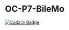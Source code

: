 # OC-P7-BileMo
[![Codacy Badge](https://api.codacy.com/project/badge/Grade/0c68c388506848659dcf07c03b9d00c8)](https://app.codacy.com/gh/AnnaigJegourel/OC-P7-BileMo?utm_source=github.com&utm_medium=referral&utm_content=AnnaigJegourel/OC-P7-BileMo&utm_campaign=Badge_Grade)